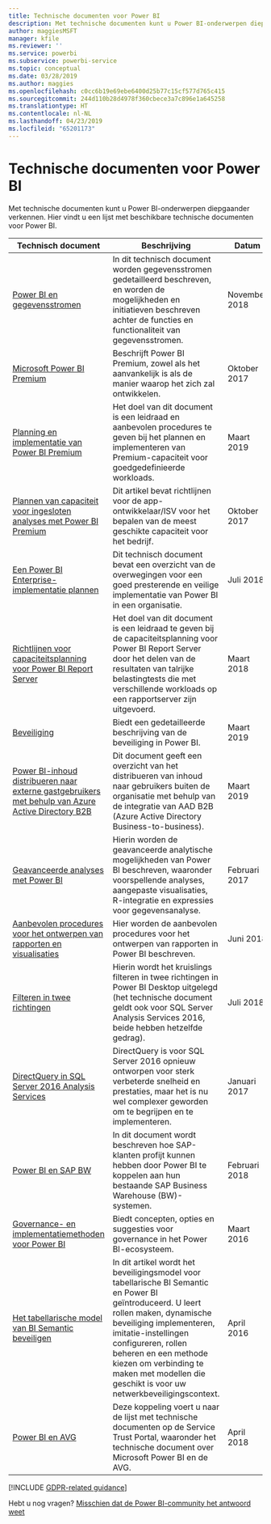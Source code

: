 ```yaml
---
title: Technische documenten voor Power BI
description: Met technische documenten kunt u Power BI-onderwerpen diepgaander verkennen.
author: maggiesMSFT
manager: kfile
ms.reviewer: ''
ms.service: powerbi
ms.subservice: powerbi-service
ms.topic: conceptual
ms.date: 03/28/2019
ms.author: maggies
ms.openlocfilehash: c0cc6b19e69ebe6400d25b77c15cf577d765c415
ms.sourcegitcommit: 244d110b28d4978f360cbece3a7c896e1a645258
ms.translationtype: HT
ms.contentlocale: nl-NL
ms.lasthandoff: 04/23/2019
ms.locfileid: "65201173"
---
```

# <a name="whitepapers-for-power-bi"></a>Technische documenten voor Power BI

Met technische documenten kunt u Power BI-onderwerpen diepgaander verkennen. Hier vindt u een lijst met beschikbare technische documenten voor Power BI.

| Technisch document | Beschrijving | Datum |
| --- | --- | --- |
| [Power BI en gegevensstromen](https://go.microsoft.com/fwlink/?linkid=2034388&clcid=0x409)| In dit technisch document worden gegevensstromen gedetailleerd beschreven, en worden de mogelijkheden en initiatieven beschreven achter de functies en functionaliteit van gegevensstromen. | November 2018 |
| [Microsoft Power BI Premium](https://aka.ms/pbipremiumwhitepaper) |Beschrijft Power BI Premium, zowel als het aanvankelijk is als de manier waarop het zich zal ontwikkelen. | Oktober 2017 |
| [Planning en implementatie van Power BI Premium](whitepaper-powerbi-premium-deployment.md)| Het doel van dit document is een leidraad en aanbevolen procedures te geven bij het plannen en implementeren van Premium-capaciteit voor goedgedefinieerde workloads.| Maart 2019 |
| [Plannen van capaciteit voor ingesloten analyses met Power BI Premium](https://aka.ms/pbiewhitepaper) |Dit artikel bevat richtlijnen voor de app-ontwikkelaar/ISV voor het bepalen van de meest geschikte capaciteit voor het bedrijf. | Oktober 2017 |
| [Een Power BI Enterprise-implementatie plannen](https://go.microsoft.com/fwlink/?linkid=2057861) |Dit technisch document bevat een overzicht van de overwegingen voor een goed presterende en veilige implementatie van Power BI in een organisatie. | Juli 2018 |
| [Richtlijnen voor capaciteitsplanning voor Power BI Report Server](report-server/capacity-planning.md) |Het doel van dit document is een leidraad te geven bij de capaciteitsplanning voor Power BI Report Server door het delen van de resultaten van talrijke belastingtests die met verschillende workloads op een rapportserver zijn uitgevoerd. | Maart 2018 |
| [Beveiliging](service-admin-power-bi-security.md) |Biedt een gedetailleerde beschrijving van de beveiliging in Power BI. | Maart 2019 |
| [Power BI-inhoud distribueren naar externe gastgebruikers met behulp van Azure Active Directory B2B](whitepaper-azure-b2b-power-bi.md)|Dit document geeft een overzicht van het distribueren van inhoud naar gebruikers buiten de organisatie met behulp van de integratie van AAD B2B (Azure Active Directory Business-to-business).| Maart 2019 |
| [Geavanceerde analyses met Power BI](https://info.microsoft.com/advanced-analytics-with-power-bi.html?Is=Website) |Hierin worden de geavanceerde analytische mogelijkheden van Power BI beschreven, waaronder voorspellende analyses, aangepaste visualisaties, R-integratie en expressies voor gegevensanalyse. | Februari 2017 |
| [Aanbevolen procedures voor het ontwerpen van rapporten en visualisaties](visuals/power-bi-visualization-best-practices.md) |Hier worden de aanbevolen procedures voor het ontwerpen van rapporten in Power BI beschreven. | Juni 2018 |
| [Filteren in twee richtingen](desktop-bidirectional-filtering.md) |Hierin wordt het kruislings filteren in twee richtingen in Power BI Desktop uitgelegd (het technische document geldt ook voor SQL Server Analysis Services 2016, beide hebben hetzelfde gedrag). | Juli 2018 |
| [DirectQuery in SQL Server 2016 Analysis Services](https://blogs.msdn.microsoft.com/analysisservices/2017/04/06/directquery-in-sql-server-2016-analysis-services-whitepaper/) |DirectQuery is voor SQL Server 2016 opnieuw ontworpen voor sterk verbeterde snelheid en prestaties, maar het is nu wel complexer geworden om te begrijpen en te implementeren. | Januari 2017 |
| [Power BI en SAP BW](https://aka.ms/powerbiandsapbw)| In dit document wordt beschreven hoe SAP-klanten profijt kunnen hebben door Power BI te koppelen aan hun bestaande SAP Business Warehouse (BW)-systemen.| Februari 2018 |
| [Governance- en implementatiemethoden voor Power BI](http://go.microsoft.com/fwlink/?LinkId=785915&clcid=0x409) | Biedt concepten, opties en suggesties voor governance in het Power BI-ecosysteem. | Maart 2016 |
| [Het tabellarische model van BI Semantic beveiligen](http://download.microsoft.com/download/D/2/0/D20E1C5F-72EA-4505-9F26-FEF9550EFD44/Securing%20the%20Tabular%20BI%20Semantic%20Model.docx) |In dit artikel wordt het beveiligingsmodel voor tabellarische BI Semantic en Power BI geïntroduceerd. U leert rollen maken, dynamische beveiliging implementeren, imitatie-instellingen configureren, rollen beheren en een methode kiezen om verbinding te maken met modellen die geschikt is voor uw netwerkbeveiligingscontext. | April 2016 |
| [Power BI en AVG](https://aka.ms/power-bi-gdpr-whitepaper)| Deze koppeling voert u naar de lijst met technische documenten op de Service Trust Portal, waaronder het technische document over Microsoft Power BI en de AVG. | April 2018 |

[!INCLUDE [GDPR-related guidance](includes/gdpr-hybrid-note.md)]

Hebt u nog vragen? [Misschien dat de Power BI-community het antwoord weet](http://community.powerbi.com/)
